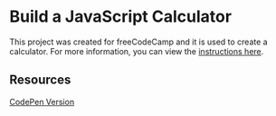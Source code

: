 # Build a JavaScript Calculator

This project was created for freeCodeCamp and it is used to create a calculator. For more information, you can view the [instructions here](https://www.freecodecamp.org/learn/front-end-development-libraries/front-end-development-libraries-projects/build-a-javascript-calculator).

## Resources

[CodePen Version](https://codepen.io/lchap701/full/QWpxLKP)